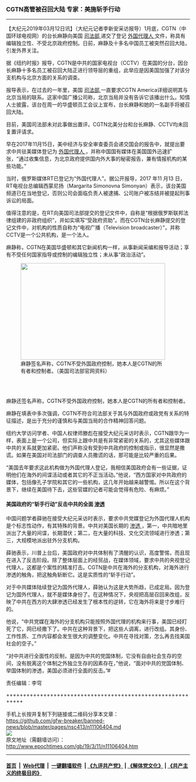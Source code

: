### CGTN高管被召回大陆 专家：美施斩手行动
------------------------

<p>
 【大纪元2019年03月12日讯】（大纪元记者李新安采访报导）1月底，CGTN（中国环球电视网）的台长麻静向美国
 <a href="http://www.epochtimes.com/gb/tag/%E5%8F%B8%E6%B3%95%E9%83%A8.html">
  司法部
 </a>
 递交了登记
 <a href="http://www.epochtimes.com/gb/tag/%E5%A4%96%E5%9B%BD%E4%BB%A3%E7%90%86%E4%BA%BA.html">
  外国代理人
 </a>
 文件，称具有编辑独立性、不受北京政府控制。日前，麻静及十多名中国员工被突然召回大陆，引发外界关注。
</p>
<p>
 据《纽约时报》报导，CGTN是中共的国家电视台（CCTV）在美国的分台，因台长麻静十多名员工被召回大陆正进行领导层的重组，此举应是因美国加强了对该分支机构与北京方面的关系的调查。
</p>
<p>
 报导表示，在过去的一年里，美国
 <a href="http://www.epochtimes.com/gb/tag/%E5%8F%B8%E6%B3%95%E9%83%A8.html">
  司法部
 </a>
 一直要求CGTN America详细说明其与北京当局的联系。这家中国广播公司称，北京当局并没有告诉它该播出什么。知情人士披露，该台在周一的华盛顿员工会议上宣布，台长麻静和她的一名副手将被召回大陆。
</p>
<p>
 目前，美国司法部未对此事做出置评。CGTN北美分台和台长麻静、CCTV均未回复置评请求。
</p>
<p>
 早在2017年11月15日，美中经济与安全审查委员会递交国会的报告中，就提出要求中共驻美媒体登记为
 <a href="http://www.epochtimes.com/gb/tag/%E5%A4%96%E5%9B%BD%E4%BB%A3%E7%90%86%E4%BA%BA.html">
  外国代理人
 </a>
 ，并称中国国有媒体在美国国外迅速扩张，“通过收集信息，为北京政府提供国内外大事的秘密报告，兼有情报机构的某些功能。”
</p>
<p>
 当时，俄罗斯媒体RT已登记为“外国代理人”。据公开报导，2017 年11 月13 日，RT电视台总编辑西蒙尼扬（Margarita Simonovna Simonyan）表示，该台美国频道已在当地登记，否则公司会面临负责人被逮捕、公司账户被冻结并被提起刑事诉讼的局面。
</p>
<p>
 值得注意的是，在RT向美国司法部提交的登记文件中，自称是“根据俄罗斯联邦法律组建的非政府组织”，并如实填写“受政府资助”。而在CGTN台长麻静提交的登记文件中，对机构的性质自称为“电视广播（Television broadcaster）”，并称CCTV是一个公共机构，是一个法人。
</p>
<p>
 麻静称，CGTN在美国华盛顿和其它新闻机构一样，从事新闻采编和报导活动；享有不受任何国家指导或控制的编辑独立性；未从事“政治活动”。
</p>
<figure class="wp-caption aligncenter" id="attachment_11106434" style="width: 396px">
 <a href="http://i.epochtimes.com/assets/uploads/2019/03/9999_meitu_1.jpg">
  <img alt="" class=" wp-image-11106434" height="264" src="http://i.epochtimes.com/assets/uploads/2019/03/9999_meitu_1-600x400.jpg" width="396"/>
 </a>
 <br/><figcaption class="wp-caption-text">
  麻静签名声称，CGTN不受外国政府控制，她本人是CGTN的所有者和控制者。（美国司法部官网资料）
 </figcaption><br/>
</figure><br/>
<p>
 麻静还签名声称，CGTN不受外国政府控制，她本人是CGTN的所有者和控制者。
</p>
<p>
 麻静在填表中多次强调，CGTN不符合司法部关于其与外国政府或政党有关系的特征描述，是出于充分的谨慎和与美国当局的合作精神回答问题。
</p>
<p>
 纽约大学访问学者、中国人权律师滕彪在接受大纪元采访时表示，CGTN跟华为一样，表面上是一个公司，但实际上跟中共是有非常紧密的关系的，尤其这些媒体跟中共的关系就更加紧密。他们声称没有受到中共政府的控制或指示，很显然是撒谎。如果在美国对司法部门的调查人员撒谎的话，那可能是比较严重的后果。
</p>
<p>
 “美国去年要求这此机构做为外国代理人登记，我相信美国政府会有一些证据，证明他们在海外的间谍活动或者其它的不正当活动。”他说，“西方国家对中共政府的媒体，包括像孔子学院和其它的一些机构，这几年开始越来越警惕。所以在这个背景下，继续在美国待下去，这些官媒的记者可能会觉得有危险、有麻烦。”
</p>
<h4>
 美国政府的“斩手行动”反击中共的全面
 <a href="http://www.epochtimes.com/gb/tag/%E6%B8%97%E9%80%8F.html">
  渗透
 </a>
</h4>
<p>
 中国问题学者薛驰在接受大纪元采访时表示，要求中共党媒登记为外国代理人机构是个标志性动作，有其特殊的背景。中共对美国长期的
 <a href="http://www.epochtimes.com/gb/tag/%E6%B8%97%E9%80%8F.html">
  渗透
 </a>
 ，第一，中共暗地里派出了大量的间谍，长期潜伏；第二，在大量的科技、文化交流领域进行渗透；第三，大规模地派出驻外分支机构。
</p>
<p>
 薛驰表示，川普上台后，美国政府对中共体制有了清醒的认识，高度警惕，而且现在进入了反击阶段。除了整体层面上的经贸战，在媒体领域，要求中共的央视登记代理人，这都是个案性的精准打击。CGTN是中共在海外的分支机构，对海外进行渗透的触角，把这触角斩断它。这是实质性的“斩手行动”。
</p>
<p>
 对于中共媒体陆续登记为国外代理人，薛驰认为这是大势所趋，已成定局。因为登记为国外代理人，就不是媒体身份了。在这种情况下，央视把高层召回来改组，反映了中共在西方的大肆渗透已经发生了根本性的逆转，它在海外将来是寸步难行的。
</p>
<p>
 他说，“中共党媒在海外的分支机构只能按照外国代理的机构来行事，美国已经盯死了它，网已经撒下了。中共在这种背景下，把这些人调离，进行改组。其身份、工作性质、工作内容都会发生很大的调整变化。中共在寻找对策，怎么再去找美国社会的空子。”
</p>
<p>
 “对中共进行全面性的反制，是因为中共的党国体制，它没有自由社会生存的空间，没有脱离这个体制之外独立生存的因素存在，”他说，“面对中共的党国体制、举国体制的渗透，美国必须进行全面的反击。”#
</p>
<p>
 责任编辑：李穹
</p>

+++++++++++++++++++++++++++++++++++++++++++++++++++++++++++<br/><br/>
手机上长按并复制下列链接或二维码分享本文章：<br/>
https://github.com/gfw-breaker/banned-news/blob/master/pages/nsc413/n11106404.md <br/>
<a href='https://github.com/gfw-breaker/banned-news/blob/master/pages/nsc413/n11106404.md'><img src='https://github.com/gfw-breaker/banned-news/blob/master/pages/nsc413/n11106404.md.png'/></a> <br/>
原文地址（需翻墙访问）：http://www.epochtimes.com/gb/19/3/11/n11106404.htm


------------------------
#### [首页](https://github.com/gfw-breaker/banned-news/blob/master/README.md) &nbsp;|&nbsp; [Web代理](https://github.com/labour-camp/helloworld) &nbsp;|&nbsp; [一键翻墙软件](https://github.com/gfw-breaker/nogfw/blob/master/README.md) &nbsp;| [《九评共产党》](https://github.com/gfw-breaker/9ping.md/blob/master/README.md#九评之一评共产党是什么) | [《解体党文化》](https://github.com/gfw-breaker/jtdwh.md/blob/master/README.md) | [《共产主义的终极目的》](https://github.com/gfw-breaker/gczydzjmd.md/blob/master/README.md)

